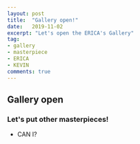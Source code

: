```yaml
---
layout: post
title:  "Gallery open!"
date:   2019-11-02
excerpt: "Let's open the ERICA's Gallery"
tag:
- gallery
- masterpiece
- ERICA
- KEVIN
comments: true
---
```


## Gallery open

### Let's put other masterpieces!

- CAN I?


